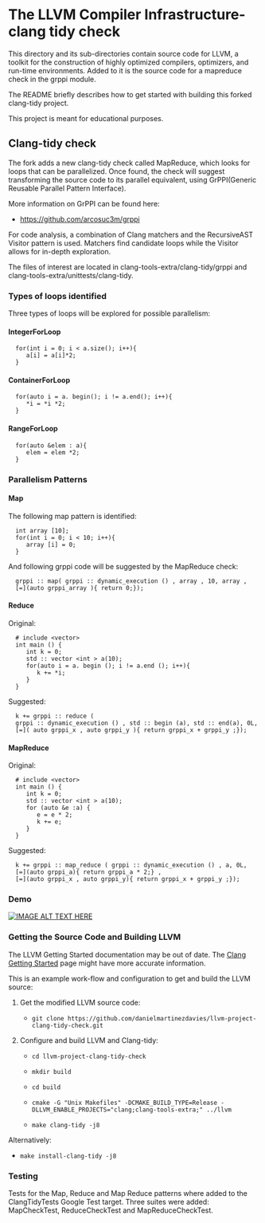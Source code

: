 # The LLVM Compiler Infrastructure-clang tidy check

This directory and its sub-directories contain source code for LLVM,
a toolkit for the construction of highly optimized compilers,
optimizers, and run-time environments. Added to it is the source code 
for a mapreduce check in the grppi module.

The README briefly describes how to get started with building this forked
clang-tidy project.

This project is meant for educational purposes.

## Clang-tidy check
The fork adds a new clang-tidy check called MapReduce, which looks
for loops that can be parallelized. Once found, the check will suggest
transforming the source code to its parallel equivalent, 
using GrPPI(Generic Reusable Parallel Pattern Interface).

More information on GrPPI can be found here:
* https://github.com/arcosuc3m/grppi

For code analysis, a combination of Clang matchers and the RecursiveAST Visitor 
pattern is used. Matchers find candidate loops while the Visitor allows for in-depth
exploration.

The files of interest are located in clang-tools-extra/clang-tidy/grppi 
and clang-tools-extra/unittests/clang-tidy. 
### Types of loops identified
Three types of loops will be explored for possible parallelism:
#### IntegerForLoop
      for(int i = 0; i < a.size(); i++){
         a[i] = a[i]*2;
      }
#### ContainerForLoop
      for(auto i = a. begin(); i != a.end(); i++){
         *i = *i *2;
      }
#### RangeForLoop
      for(auto &elem : a){
         elem = elem *2;
      }
### Parallelism Patterns
#### Map
The following map pattern is identified:

      int array [10];
      for(int i = 0; i < 10; i++){
         array [i] = 0;
      }
And following grppi code will be suggested by the MapReduce check:

      grppi :: map( grppi :: dynamic_execution () , array , 10, array , 
      [=](auto grppi_array ){ return 0;});
#### Reduce
Original:

      # include <vector>
      int main () {
         int k = 0;
         std :: vector <int > a(10);
         for(auto i = a. begin (); i != a.end (); i++){
            k += *i;
         }
      }

Suggested:

      k += grppi :: reduce ( 
      grppi :: dynamic_execution () , std :: begin (a), std :: end(a), 0L, 
      [=]( auto grppi_x , auto grppi_y ){ return grppi_x + grppi_y ;});
#### MapReduce
Original:

      # include <vector>
      int main () {
         int k = 0;
         std :: vector <int > a(10);
         for (auto &e :a) {
            e = e * 2;
            k += e;
         }
      }
Suggested:

      k += grppi :: map_reduce ( grppi :: dynamic_execution () , a, 0L, 
      [=](auto grppi_a){ return grppi_a * 2;} , 
      [=](auto grppi_x , auto grppi_y){ return grppi_x + grppi_y ;});

### Demo
[![IMAGE ALT TEXT HERE](https://img.youtube.com/vi/eC1XCjiIqQg/maxresdefault.jpg)](https://youtu.be/eC1XCjiIqQg)


### Getting the Source Code and Building LLVM

The LLVM Getting Started documentation may be out of date.  The [Clang
Getting Started](http://clang.llvm.org/get_started.html) page might have more
accurate information.

This is an example work-flow and configuration to get and build the LLVM source:

1. Get the modified LLVM source code:

     * ``git clone https://github.com/danielmartinezdavies/llvm-project-clang-tidy-check.git``
     
2. Configure and build LLVM and Clang-tidy:

     * ``cd llvm-project-clang-tidy-check``

     * ``mkdir build``

     * ``cd build``

     * ``cmake -G "Unix Makefiles" -DCMAKE_BUILD_TYPE=Release -DLLVM_ENABLE_PROJECTS="clang;clang-tools-extra;" ../llvm``
     * ``make clang-tidy -j8``
     
 Alternatively: 
 * ``make install-clang-tidy -j8``

### Testing
Tests for the Map, Reduce and Map Reduce patterns where added to the 
ClangTidyTests Google Test target. Three suites were added: MapCheckTest, ReduceCheckTest
and MapReduceCheckTest.

